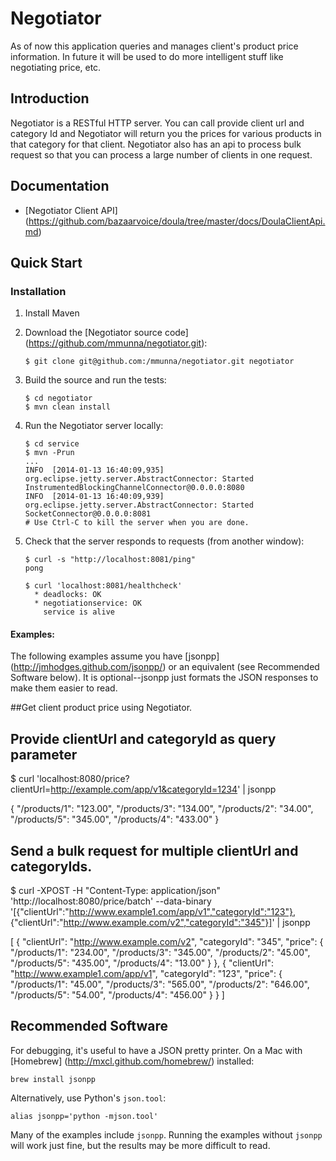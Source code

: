 Negotiator
======

As of now this application queries and manages client's product price information.
In future it will be used to do more intelligent stuff like negotiating price, etc.

Introduction
------------

Negotiator is a RESTful HTTP server. You can call provide client url and category Id and Negotiator will return you the prices for various products in that category for that client.
Negotiator also has an api to process bulk request so that you can process a large number of clients in one request.

Documentation
-------------
* [Negotiator Client API] (https://github.com/bazaarvoice/doula/tree/master/docs/DoulaClientApi.md)

Quick Start
-----------

### Installation

1.  Install Maven

2.  Download the [Negotiator source code] (https://github.com/mmunna/negotiator.git):

        $ git clone git@github.com:/mmunna/negotiator.git negotiator

3.  Build the source and run the tests:

        $ cd negotiator
        $ mvn clean install

4.  Run the Negotiator server locally:

        $ cd service
        $ mvn -Prun
        ...
        INFO  [2014-01-13 16:40:09,935] org.eclipse.jetty.server.AbstractConnector: Started InstrumentedBlockingChannelConnector@0.0.0.0:8080
        INFO  [2014-01-13 16:40:09,939] org.eclipse.jetty.server.AbstractConnector: Started SocketConnector@0.0.0.0:8081
        # Use Ctrl-C to kill the server when you are done.

7.  Check that the server responds to requests (from another window):

        $ curl -s "http://localhost:8081/ping"
        pong

        $ curl 'localhost:8081/healthcheck'
          * deadlocks: OK
          * negotiationservice: OK
            service is alive


#### Examples:

The following examples assume you have [jsonpp] (http://jmhodges.github.com/jsonpp/) or an equivalent (see Recommended
Software below).  It is optional--jsonpp just formats the JSON responses to make them easier to read.

##Get client product price using Negotiator.

   ## Provide clientUrl and categoryId as query parameter

   $ curl 'localhost:8080/price?clientUrl=http://example.com/app/v1&categoryId=1234' | jsonpp

   {
     "/products/1": "123.00",
     "/products/3": "134.00",
     "/products/2": "34.00",
     "/products/5": "345.00",
     "/products/4": "433.00"
   }

   ## Send a bulk request for multiple clientUrl and categoryIds.

   $ curl -XPOST -H "Content-Type: application/json" 'http://localhost:8080/price/batch' --data-binary '[{"clientUrl":"http://www.example1.com/app/v1","categoryId":"123"}, {"clientUrl":"http://www.example.com/v2","categoryId":"345"}]' | jsonpp

   [
     {
       "clientUrl": "http://www.example.com/v2",
       "categoryId": "345",
       "price": {
         "/products/1": "234.00",
         "/products/3": "345.00",
         "/products/2": "45.00",
         "/products/5": "435.00",
         "/products/4": "13.00"
       }
     },
     {
       "clientUrl": "http://www.example1.com/app/v1",
       "categoryId": "123",
       "price": {
         "/products/1": "45.00",
         "/products/3": "565.00",
         "/products/2": "646.00",
         "/products/5": "54.00",
         "/products/4": "456.00"
       }
     }
   ]


Recommended Software
--------------------

For debugging, it's useful to have a JSON pretty printer.  On a Mac with [Homebrew] (http://mxcl.github.com/homebrew/)
installed:

    brew install jsonpp

Alternatively, use Python's `json.tool`:

    alias jsonpp='python -mjson.tool'

Many of the examples include `jsonpp`.  Running the examples without `jsonpp` will work just fine, but the results may
be more difficult to read.


